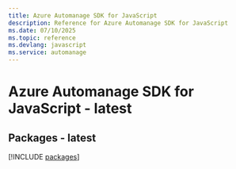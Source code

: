```yaml
---
title: Azure Automanage SDK for JavaScript
description: Reference for Azure Automanage SDK for JavaScript
ms.date: 07/10/2025
ms.topic: reference
ms.devlang: javascript
ms.service: automanage
---
```

# Azure Automanage SDK for JavaScript - latest
## Packages - latest
[!INCLUDE [packages](automanage-index.md)]
